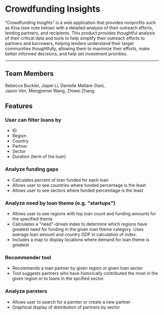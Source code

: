 # Crowdfunding Insights

<p>
“Crowdfunding Insights” is a web application that provides nonprofits such as Kiva (see note below) with a detailed analysis of their outreach efforts, lending partners, and recipients. This product provides thoughtful analysis of their critical data and tools to help simplify their outreach efforts to partners and borrowers, helping lenders understand their target communities thoughtfully, allowing them to maximize their efforts, make better informed decisions, and help set investment priorities.
</p>

___

## Team Members
Rebecca Buckler, Jiapei Li, Danielle Mallare-Dani, </br>
Jason Ven, Mengjiemei Wang, Zhiwei Zhang

## Features

### User can filter loans by
* ID
* Region
* Country
* Partner
* Sector 
* Duration (term of the loan)

### Analyze funding gaps
* Calculates percent of loan funded for each loan
* Allows user to see countries where funded percentage is the least
* Allows user to see sectors where funded percemtage is the least

### Analyze need by loan theme (e.g. "startups")
* Allows user to see regions with top loan count and funding amounts for the specified theme.
* Calciulates a "need"-driven index to determine which regions have greatest need for funding in the given loan theme category. Uses average loan amount and country GDP in calculation of index.
* Includes a map to display locations where demand for loan theme is greatest

### Recommender tool
* Recommends a loan partner by given region or given loan sector
* Tool suggests partners who have historically contributed the most in the given region or to loans in the spcified sector.

### Analyze parnters
* Allows user to search for a parnter or create a new partner
* Graphical display of distribution of partners by sector